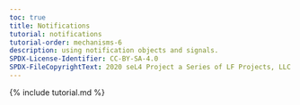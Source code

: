 ```yaml
---
toc: true
title: Notifications
tutorial: notifications
tutorial-order: mechanisms-6
description: using notification objects and signals.
SPDX-License-Identifier: CC-BY-SA-4.0
SPDX-FileCopyrightText: 2020 seL4 Project a Series of LF Projects, LLC.
---
```

{% include tutorial.md %}

